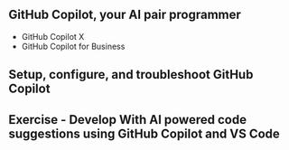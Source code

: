 ## GitHub Copilot, your AI pair programmer
  - GitHub Copilot X
  - GitHub Copilot for Business
## Setup, configure, and troubleshoot GitHub Copilot
## Exercise - Develop With AI powered code suggestions using GitHub Copilot and VS Code
